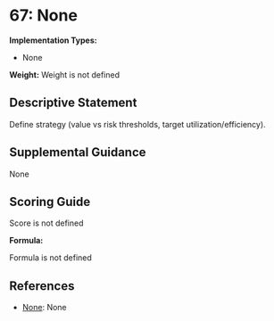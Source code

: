 # 67: None

**Implementation Types:**

- None

**Weight:** Weight is not defined

## Descriptive Statement

Define strategy (value vs risk thresholds, target utilization/efficiency).

## Supplemental Guidance

None

## Scoring Guide

Score is not defined

**Formula:**

Formula is not defined

## References

- [None](None): None
